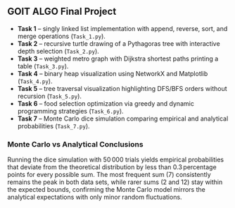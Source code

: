 ## GOIT ALGO Final Project

- **Task 1** – singly linked list implementation with append, reverse, sort, and merge operations (`Task_1.py`).
- **Task 2** – recursive turtle drawing of a Pythagoras tree with interactive depth selection (`Task_2.py`).
- **Task 3** – weighted metro graph with Dijkstra shortest paths printing a table (`Task_3.py`).
- **Task 4** – binary heap visualization using NetworkX and Matplotlib (`Task_4.py`).
- **Task 5** – tree traversal visualization highlighting DFS/BFS orders without recursion (`Task_5.py`).
- **Task 6** – food selection optimization via greedy and dynamic programming strategies (`Task_6.py`).
- **Task 7** – Monte Carlo dice simulation comparing empirical and analytical probabilities (`Task_7.py`).

### Monte Carlo vs Analytical Conclusions

Running the dice simulation with 50 000 trials yields empirical probabilities that deviate from the theoretical distribution by less than 0.3 percentage points for every possible sum. The most frequent sum (7) consistently remains the peak in both data sets, while rarer sums (2 and 12) stay within the expected bounds, confirming the Monte Carlo model mirrors the analytical expectations with only minor random fluctuations.